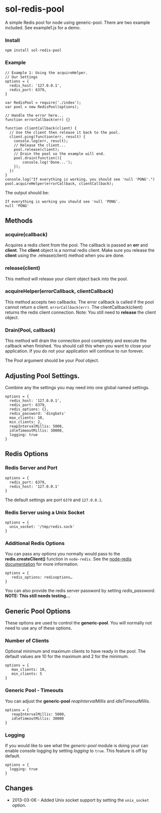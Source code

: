 sol-redis-pool
==============

A simple Redis pool for node using generic-pool. There are two example included. See example1.js for a demo.

### Install

    npm install sol-redis-pool
    
### Example

    // Example 1: Using the acquireHelper.
    // Our Settings
    options = {
      redis_host: '127.0.0.1',
      redis_port: 6379,
    }
        
    var RedisPool = require('./index');
    var pool = new RedisPool(options);
    
    // Handle the error here...
    function errorCallback(err) {}
    
    function clientCallback(client) {
      // Use the client then release it back to the pool.
      client.ping(function(err, result) {
    	console.log(err, result);
    	// Release the client...
	    pool.release(client);
		// Drain the pool so the example will end.
		pool.drain(function(){
			console.log('Done...');
		});
      })
    }
    console.log("If everything is working, you should see 'null 'PONG'.")
    pool.acquireHelper(errorCallback, clientCallback);

The output should be:

    If everything is working you should see 'null 'PONG'.
    null 'PONG'

## Methods

### acquire(callback)
Acquires a redis client from the pool. The callback is passed an **err** and **client**. The **client** object is a normal redis client. Make sure you release the **client** using the .release(client) method when you are done.

### release(client)
This method will release your client object back into the pool.

### acquireHelper(errorCallback, clientCallback)
This method accepts two callbacks. The error callback is called if the pool
cannot return a client. `errorCallback(err)`. The clientCallback(client) returns the redis client connection. Note: You still need to **release** the client object.

### Drain(Pool, callback)
This method will drain the connection pool completely and execute the callback when finished. You should call this when you want to close your application. If you do not your application will continue to run forever.

The Pool argument should be your *Pool* object.

## Adjusting Pool Settings.
Combine any the settings you may need into one global named settings.

    options = {
      redis_host: '127.0.0.1',
      redis_port: 6379,
      redis_options: {},
      redis_password: 'dingbats'
      max_clients: 10,
      min_clients: 2,
      reapIntervalMillis: 5000,
      idleTimeoutMillis: 30000,
      logging: true
    }

## Redis Options
 
### Redis Server and Port

    options = {
      redis_port: 6379,
      redis_host: '127.0.0.1'
    }

The default settings are port `6379` and `127.0.0.1`.

### Redis Server using a Unix Socket
    options = {
      unix_socket: '/tmp/redis.sock'
    }

### Additional Redis Options
You can pass any *options* you normally would pass to the **redis.createClient()** function in `node-redis`. See the [node-redis documentation](https://github.com/mranney/node_redis#rediscreateclientport-host-options) for more information.

    options = {
       redis_options: redisoptions…
    }

You can also provide the redis server password by setting *redis_password*. **NOTE: This still needs testing…**

## Generic Pool Options
These options are used to control the **generic-pool**. You will normally not need to use any of these options.

### Number of Clients
Optional minimum and maximum clients to have ready in the pool. The default values are 10 for the maximum and 2 for the minimum.

    options = {
       max_clients: 10,
       min_clients: 5
    }


### Generic Pool - Timeouts
You can adjust the **generic-pool** *reapIntervalMillis* and *idleTimeoutMillis*.

    options = {
       reapIntervalMillis: 5000,
       idleTimeoutMillis: 30000
    }


### Logging
If you would like to see what the *generic-pool* module is doing your can enable console logging by setting *logging* to `true`. This feature is off by default.

    options = {
      logging: true
    }

## Changes
* 2013-03-06 - Added Unix socket support by setting the `unix_socket` option. 